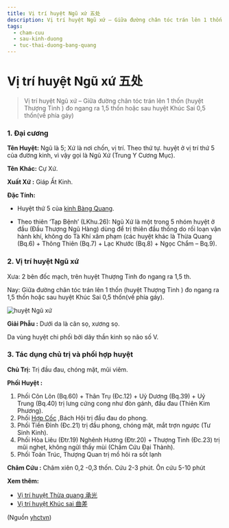 ```yaml
---
title: Vị trí huyệt Ngũ xứ 五处
description: Vị trí huyệt Ngũ xứ – Giữa đường chân tóc trán lên 1 thốn (huyệt Thượng Tinh ) đo ngang ra 1,5 thốn hoặc sau huyệt Khúc Sai 0,5 thốn(về phía gáy)
tags:
  - cham-cuu
  - sau-kinh-duong
  - tuc-thai-duong-bang-quang
---
```


# Vị trí huyệt Ngũ xứ 五处 

> Vị trí huyệt Ngũ xứ – Giữa đường chân tóc trán lên 1 thốn (huyệt Thượng Tinh ) đo ngang ra 1,5 thốn hoặc sau huyệt Khúc Sai 0,5 thốn(về phía gáy)

### 1. Đại cương

**Tên Huyệt:** Ngũ là 5; Xứ là nơi chốn, vị trí. Theo thứ tự. huyệt ở vị trí thứ 5 của đường kinh, vì vậy gọi là Ngũ Xứ (Trung Y Cương Mục).

**Tên** **Khác:** Cự Xứ.

**Xuất Xứ :** Giáp Ất Kinh.

**Đặc Tính:**

+ Huyệt thứ 5 của [kinh Bàng Quang](/yhctvn/kinh-tuc-thai-duong-bang-quang).

+ Theo thiên ‘Tạp Bệnh’ (LKhu.26): Ngũ Xứ là một trong 5 nhóm huyệt ở đầu (Đầu Thượng Ngũ Hàng) dùng để trị thiên đầu thống do rối loạn vận hành khí, không do Tà Khí xâm phạm (các huyệt khác là Thừa Quang (Bq.6) + Thông Thiên (Bq.7) + Lạc Khước (Bq.8) + Ngọc Chẩm – Bq.9).

### 2. Vị trí huyệt Ngũ xứ

Xưa: 2 bên đốc mạch, trên huyệt Thượng Tinh đo ngang ra 1,5 th.

Nay: Giữa đường chân tóc trán lên 1 thốn (huyệt Thượng Tinh ) đo ngang ra 1,5 thốn hoặc sau huyệt Khúc Sai 0,5 thốn(về phía gáy).

![huyệt Ngũ xứ](/imgs/yhctvn/huyet-ngu-xu-300x169.jpg)

**Giải Phẫu :** Dưới da là cân sọ, xương sọ.

Da vùng huyệt chi phối bởi dây thần kinh sọ não số V.

### 3. Tác dụng chủ trị và phối hợp huyệt

**Chủ Trị:** Trị đầu đau, chóng mặt, mũi viêm.

**Phối Huyệt :**

1. Phối Côn Lôn (Bq.60) + Thân Trụ (Đc.12) + Uỷ Dương (Bq.39) + Uỷ Trung (Bq.40) trị lưng cứng cong như đòn gánh, đầu đau (Thiên Kim Phương).
2. Phối [Hợp Cốc](/yhctvn/huyet-hop-coc-%e5%90%88-%e8%b0%b7) ,Bách Hội trị đầu đau do phong.
3. Phối Tiền Đỉnh (Đc.21) trị đầu phong, chóng mặt, mắt trợn ngược (Tư Sinh Kinh).
4. Phối Hòa Liêu (Đtr.19) Nghênh Hương (Đtr.20) + Thượng Tinh (Đc.23) trị mũi nghẹt, không ngửi thấy mùi (Châm Cứu Đại Thành).
5. Phối Toản Trúc, Thượng Quan trị mồ hôi ra sốt lạnh

**Châm Cứu :** Châm xiên 0,2 -0,3 thốn. Cứu 2-3 phút. Ôn cứu 5-10 phút

**Xem thêm:**

* [Vị trí huyệt Thừa quang 承光](/yhctvn/vi-tri-huyet-thua-quang-%e6%89%bf%e5%85%89)
* [Vị trí huyệt Khúc sai 曲差](/yhctvn/vi-tri-huyet-khuc-sai-%e6%9b%b2%e5%b7%ae)

(Nguồn <a href="https://yhctvn.com/vi-tri-huyet-ngu-xu-五处/" target="_blank">yhctvn</a>)

